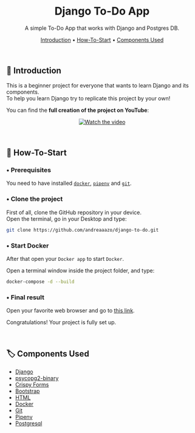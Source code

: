 <div align="center">

# Django To-Do App

A simple To-Do App that works with Django and Postgres DB.

[Introduction](#-introduction) •
[How-To-Start](#-how-to-start) •
[Components Used](#-components-used)

</div>

<br />

## 🔎 Introduction
This is a beginner project for everyone that wants to learn Django and its components.  
To help you learn Django try to replicate this project by your own!  

You can find the **full creation of the project on YouTube**:  

<div align="center">

[![Watch the video](https://i.ytimg.com/vi/KhxCZTmNm10/hqdefault.jpg)](https://www.youtube.com/watch?v=KhxCZTmNm10)

</div>

<br />

## 📖 How-To-Start
### • Prerequisites
You need to have installed [`docker`](https://www.docker.com/), [`pipenv`](https://pypi.org/project/pipenv/) and [`git`](https://git-scm.com/).

### • Clone the project
First of all, clone the GitHub repository in your device.  
Open the terminal, go in your Desktop and type:
```zsh
git clone https://github.com/andreaaazo/django-to-do.git
```

### • Start Docker
After that open your `Docker app` to start `Docker`.  

Open a terminal window inside the project folder, and type:
```zsh
docker-compose -d --build
```

### • Final result
Open your favorite web browser and go to [this link](http://0.0.0.0:8000/).  

Congratulations! Your project is fully set up.

<br />

## 🏷 Components Used
- [Django](https://www.djangoproject.com/)
- [psycopg2-binary](https://pypi.org/project/psycopg2-binary/)
- [Crispy Forms](https://django-crispy-forms.readthedocs.io/en/latest/install.html)
- [Bootstrap](https://getbootstrap.com/docs/5.2/getting-started/introduction/)
- [HTML](https://html.com/)
- [Docker](https://www.docker.com/)
- [Git](https://git-scm.com/)
- [Pipenv](https://pypi.org/project/pipenv/)
- [Postgresql](https://www.postgresql.org/)
